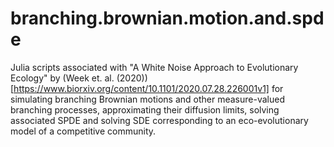 # branching.brownian.motion.and.spde

Julia scripts associated with "A White Noise Approach to Evolutionary Ecology" by (Week et. al. (2020))[https://www.biorxiv.org/content/10.1101/2020.07.28.226001v1] for simulating branching Brownian motions and other measure-valued branching processes, approximating their diffusion limits, solving associated SPDE and solving SDE corresponding to an eco-evolutionary model of a competitive community.
